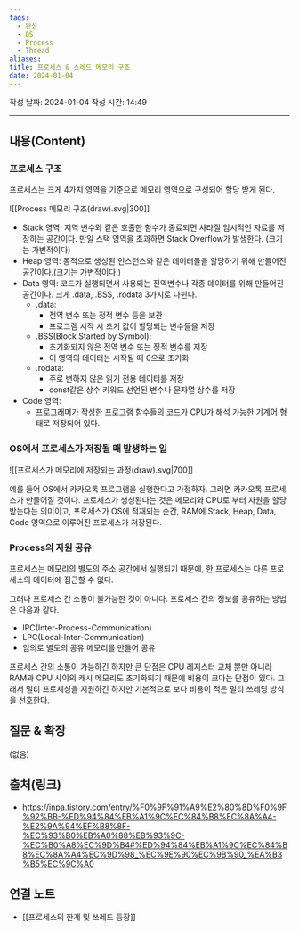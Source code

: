 ```yaml
---
tags:
  - 완성
  - OS
  - Process
  - Thread
aliases: 
title: 프로세스 & 스레드 메모리 구조
date: 2024-01-04
---
```

작성 날짜: 2024-01-04
작성 시간: 14:49


----
## 내용(Content)
### 프로세스 구조
프로세스는 크게 4가지 영역을 기준으로 메모리 영역으로 구성되어 할당 받게 된다.

![[Process 메모리 구조(draw).svg|300]]

- Stack 영역: 지역 변수와 같은 호출한 함수가 종료되면 사라질 임시적인 자료를 저장하는 공간이다. 만일 스택 영역을 초과하면 Stack Overflow가 발생한다. (크기는 가변적이다)
- Heap 영역: 동적으로 생성된 인스턴스와 같은 데이터들을 할당하기 위해 만들어진 공간이다.(크기는 가변적이다.)
- Data 영역: 코드가 실행되면서 사용되는 전역변수나 각종 데이터를 위해 만들어진 공간이다. 크게 .data, .BSS, .rodata 3가지로 나뉜다.
	- .data:
		- 전역 변수 또는 정적 변수 등을 보관
		- 프로그램 시작 시 초기 값이 할당되는 변수들을 저장
	- .BSS(Block Started by Symbol):
		- 초기화되지 않은 전역 변수 또는 정적 변수를 저장
		- 이 영역의 데이터는 시작될 때 0으로 초기화
	- .rodata:
		- 주로 변하지 않은 읽기 전용 데이터를 저장
		- const같은 상수 키워드 선언된 변수나 문자열 상수를 저장
- Code 영역: 
	- 프로그래머가 작성한 프로그램 함수들의 코드가 CPU가 해석 가능한 기계어 형태로 저장되어 있다.

### OS에서 프로세스가 저장될 때 발생하는 일
![[프로세스가 메모리에 저장되는 과정(draw).svg|700]]

예를 들어 OS에서 카카오톡 프로그램을 실행한다고 가정하자. 그러면 카카오톡 프로세스가 만들어질 것이다. 프로세스가 생성된다는 것은 메모리와 CPU로 부터 자원을 할당 받는다는 의미이고, 프로세스가 OS에 적재되는 순간, RAM에 Stack, Heap, Data, Code 영역으로 이루어진 프로세스가 저장된다.

### Process의 자원 공유
프로세스는 메모리의 별도의 주소 공간에서 실행되기 때문에, 한 프로세스는 다른 프로세스의 데이터에 접근할 수 없다. 

그러나 프로세스 간 소통이 불가능한 것이 아니다. 프로세스 간의 정보를 공유하는 방법은 다음과 같다.

- IPC(Inter-Process-Communication)
- LPC(Local-Inter-Communication)
- 임의로 별도의 공유 메모리를 만들어 공유

프로세스 간의 소통이 가능하긴 하지만 큰 단점은 CPU 레지스터 교체 뿐만 아니라 RAM과 CPU 사이의 캐시 메모리도 초기화되기 때문에 비용이 크다는 단점이 있다. 그래서 멀티 프로세싱을 지원하긴 하지만 기본적으로 보다 비용이 적은 멀티 쓰레딩 방식을 선호한다.



## 질문 & 확장

(없음)

## 출처(링크)
- https://inpa.tistory.com/entry/%F0%9F%91%A9%E2%80%8D%F0%9F%92%BB-%ED%94%84%EB%A1%9C%EC%84%B8%EC%8A%A4-%E2%9A%94%EF%B8%8F-%EC%93%B0%EB%A0%88%EB%93%9C-%EC%B0%A8%EC%9D%B4#%ED%94%84%EB%A1%9C%EC%84%B8%EC%8A%A4%EC%9D%98_%EC%9E%90%EC%9B%90_%EA%B3%B5%EC%9C%A0

## 연결 노트

- [[프로세스의 한계 및 쓰레드 등장]]